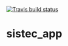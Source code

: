   [![Travis build status](https://travis-ci.org/r-ifpe/sistec.svg?branch=master)](https://travis-ci.org/r-ifpe/sistec)

# sistec_app